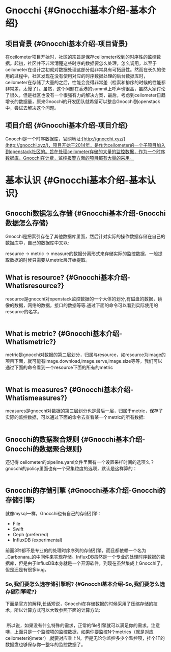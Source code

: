 # Gnocchi {#Gnocchi基本介绍-基本介绍}

## 项目背景 {#Gnocchi基本介绍-项目背景}

在ceilometer项目开始时，社区的宗旨是保存ceilometer收到的时序性的监控数据。起初，社区并不非常清楚这些时序的数据要怎么处理，怎么调用，以至于ceilometer在设计之初就对数据处理这部分就非常具有可拓展性。然而在长久的使用的过程中，社区发现在没有使用对应的时序数据处理的后台数据库时，ceilometer在存储了大量的之后，性能会变得非常差（检索和排序的时候的性能都非常差，太慢了）。虽然，这个问题在香港的summit上呼声也很高，虽然大家讨论了很久，但是社区也没有一个很强有力的解决方案，最后，考虑到ceilometer日趋增长的数据量，原来Gnocchi的开发团队就希望可以整合Gnocchi到openstack中，尝试去解决这个问题。

## 项目介绍 {#Gnocchi基本介绍-项目介绍}

Gnocchi是一个时序数据库，官网地址:[http://gnocchi.xyz/](http://gnocchi.xyz/)，项目开始于2014年，是作为ceilometer的一个子项目加入到openstack社区的。旨在处理ceilometer存储的大量的监控数据，作为一个时序数据库，Gnocchi在计费，监控报警方面的项目都有大量的采用。



# 基本认识 {#Gnocchi基本介绍-基本认识}

## Gnocchi数据怎么存储 {#Gnocchi基本介绍-Gnocchi数据怎么存储}

Gnocchi是把索引存在了其他数据库里面，然后针对实际的操作数据存储在自己的数据库中，自己的数据库中又以:

resource -&gt; metric -&gt; measure的数据分离形式来存储实际的监控数据，一般提取数据的时候只需要从metric层开始提取。

## What is resource? {#Gnocchi基本介绍-Whatisresource?}

resource是gnocchi对openstack监控数据的一个大体的划分,有磁盘的数据，镜像的数据，网络的数据，接口的数据等等.通过下面的命令可以看到实际使用的resource的名字。

```

```

## What is metric? {#Gnocchi基本介绍-Whatismetric?}

metric是gnocchi对数据的第二层划分，归属与resource，如resource为image的项目下面，就可能有image.download,image.serve,image.size等等，我们可以通过下面的命令看到一个resource下面的所有的metric

```

```

## What is measures? {#Gnocchi基本介绍-Whatismeasures?}

measures是gnocchi对数据的第三层划分也是最后一层，归属于metric，保存了实际的监控数据，可以通过下面的命令去查看某一个metric的所有数据:

```

```

## Gnocchi的数据聚合规则 {#Gnocchi基本介绍-Gnocchi的数据聚合规则}

还记得 ceilometer的pipeline.yaml文件里面有一个设置采样时间的选项么？gnocchi的policy里面也有一个采集粒度的选项，默认是这样算的：

```

```



## Gnocchi的存储引擎 {#Gnocchi基本介绍-Gnocchi的存储引擎}

就像mysql一样，Gnocchi也有自己的存储引擎：

* File
* Swift
* Ceph \(preferred\)
* InfluxDB \(experimental\)

前面3种都不是专业的的处理时序序列的存储引擎，而且都依赖一个名为_Carbonara_的中间件来实现存储。InfluxDB虽然是一个专业的处理时序数据的数据库，但是由于InfluxDB本身就是一个开源软件，到现在虽然集成上Gnocchi了，但是还是有很多bug。

### So,我们要怎么选存储引擎呢? {#Gnocchi基本介绍-So,我们要怎么选存储引擎呢?}

下面是官方的解释,长话短说，Gnocchi在存储数据的时候采用了压缩存储的技术，所以计算方式可以大致参照下面的计算方法:

```

```

 所以说，如果没有什么特殊的需求，正常的file引擎就可以满足你的需求。注意噢，上面只是一个监控项的监控数据，如果你要监控N个metrics（就是对应ceilometer的meter）,就要对应乘上N。但是无论你监控多少个监控项，挂个1T的数据盘也够保存你一整年的监控数据了。


